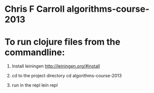 # Chris F Carroll algorithms-course-2013
# To run clojure files from the commandline:

1. Install leiningen
    http://leiningen.org/#install

2. cd to the project directory
    cd algorithms-course-2013

3. run in the repl
    lein repl